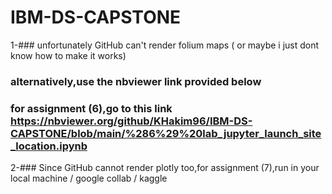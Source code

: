 # IBM-DS-CAPSTONE

1-### unfortunately GitHub can't render folium maps ( or maybe i just dont know how to make it works)
  ### alternatively,use the nbviewer link provided below
  ### for assignment (6),go to this link https://nbviewer.org/github/KHakim96/IBM-DS-CAPSTONE/blob/main/%286%29%20lab_jupyter_launch_site_location.ipynb

2-### Since GitHub cannot render plotly too,for assignment (7),run in your local machine / google collab / kaggle

